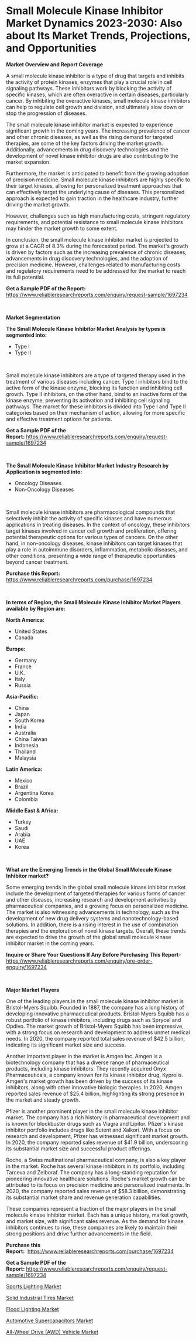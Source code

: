 <p><h1>Small Molecule Kinase Inhibitor Market Dynamics 2023-2030: Also about Its Market Trends, Projections, and Opportunities</h1></p><p><strong>Market Overview and Report Coverage</strong></p>
<p><p>A small molecule kinase inhibitor is a type of drug that targets and inhibits the activity of protein kinases, enzymes that play a crucial role in cell signaling pathways. These inhibitors work by blocking the activity of specific kinases, which are often overactive in certain diseases, particularly cancer. By inhibiting the overactive kinases, small molecule kinase inhibitors can help to regulate cell growth and division, and ultimately slow down or stop the progression of diseases.</p><p>The small molecule kinase inhibitor market is expected to experience significant growth in the coming years. The increasing prevalence of cancer and other chronic diseases, as well as the rising demand for targeted therapies, are some of the key factors driving the market growth. Additionally, advancements in drug discovery technologies and the development of novel kinase inhibitor drugs are also contributing to the market expansion.</p><p>Furthermore, the market is anticipated to benefit from the growing adoption of precision medicine. Small molecule kinase inhibitors are highly specific to their target kinases, allowing for personalized treatment approaches that can effectively target the underlying cause of diseases. This personalized approach is expected to gain traction in the healthcare industry, further driving the market growth.</p><p>However, challenges such as high manufacturing costs, stringent regulatory requirements, and potential resistance to small molecule kinase inhibitors may hinder the market growth to some extent.</p><p>In conclusion, the small molecule kinase inhibitor market is projected to grow at a CAGR of 8.3% during the forecasted period. The market's growth is driven by factors such as the increasing prevalence of chronic diseases, advancements in drug discovery technologies, and the adoption of precision medicine. However, challenges related to manufacturing costs and regulatory requirements need to be addressed for the market to reach its full potential.</p></p>
<p><strong>Get a Sample PDF of the Report:</strong> <a href="https://www.reliableresearchreports.com/enquiry/request-sample/1697234">https://www.reliableresearchreports.com/enquiry/request-sample/1697234</a></p>
<p>&nbsp;</p>
<p><strong>Market Segmentation</strong></p>
<p><strong>The Small Molecule Kinase Inhibitor Market Analysis by types is segmented into:</strong></p>
<p><ul><li>Type I</li><li>Type II</li></ul></p>
<p>&nbsp;</p>
<p><p>Small molecule kinase inhibitors are a type of targeted therapy used in the treatment of various diseases including cancer. Type I inhibitors bind to the active form of the kinase enzyme, blocking its function and inhibiting cell growth. Type II inhibitors, on the other hand, bind to an inactive form of the kinase enzyme, preventing its activation and inhibiting cell signaling pathways. The market for these inhibitors is divided into Type I and Type II categories based on their mechanism of action, allowing for more specific and effective treatment options for patients.</p></p>
<p><strong>Get a Sample PDF of the Report:</strong>&nbsp;<a href="https://www.reliableresearchreports.com/enquiry/request-sample/1697234">https://www.reliableresearchreports.com/enquiry/request-sample/1697234</a></p>
<p>&nbsp;</p>
<p><strong>The Small Molecule Kinase Inhibitor Market Industry Research by Application is segmented into:</strong></p>
<p><ul><li>Oncology Diseases</li><li>Non-Oncology Diseases</li></ul></p>
<p>&nbsp;</p>
<p><p>Small molecule kinase inhibitors are pharmacological compounds that selectively inhibit the activity of specific kinases and have numerous applications in treating diseases. In the context of oncology, these inhibitors target kinases involved in cancer cell growth and proliferation, offering potential therapeutic options for various types of cancers. On the other hand, in non-oncology diseases, kinase inhibitors can target kinases that play a role in autoimmune disorders, inflammation, metabolic diseases, and other conditions, presenting a wide range of therapeutic opportunities beyond cancer treatment.</p></p>
<p><strong>Purchase this Report:</strong>&nbsp; <a href="https://www.reliableresearchreports.com/purchase/1697234">https://www.reliableresearchreports.com/purchase/1697234</a></p>
<p>&nbsp;</p>
<p><strong>In terms of Region, the Small Molecule Kinase Inhibitor Market Players available by Region are:</strong></p>
<p>
    <p> <strong> North America: </strong>
        <ul>
            <li>United States</li>
            <li>Canada</li>
        </ul>
        </p> 
    <p> <strong> Europe: </strong>
        <ul>
            <li>Germany</li>
            <li>France</li>
            <li>U.K.</li>
            <li>Italy</li>
            <li>Russia</li>
        </ul>
        </p> 
    <p> <strong> Asia-Pacific: </strong>
        <ul>
            <li>China</li>
            <li>Japan</li>
            <li>South Korea</li>
            <li>India</li>
            <li>Australia</li>
            <li>China Taiwan</li>
            <li>Indonesia</li>
            <li>Thailand</li>
            <li>Malaysia</li>
        </ul>
        </p> 
    <p> <strong> Latin America: </strong>
        <ul>
            <li>Mexico</li>
            <li>Brazil</li>
            <li>Argentina Korea</li>
            <li>Colombia</li>
        </ul>
        </p> 
    <p> <strong> Middle East & Africa: </strong>
        <ul>
            <li>Turkey</li>
            <li>Saudi</li>
            <li>Arabia</li>
            <li>UAE</li>
            <li>Korea</li>
        </ul>
    </p>
    </p>
<p>&nbsp;</p>
<p><strong>What are the Emerging Trends in the Global Small Molecule Kinase Inhibitor market?</strong></p>
<p><p>Some emerging trends in the global small molecule kinase inhibitor market include the development of targeted therapies for various forms of cancer and other diseases, increasing research and development activities by pharmaceutical companies, and a growing focus on personalized medicine. The market is also witnessing advancements in technology, such as the development of new drug delivery systems and nanotechnology-based solutions. In addition, there is a rising interest in the use of combination therapies and the exploration of novel kinase targets. Overall, these trends are expected to drive the growth of the global small molecule kinase inhibitor market in the coming years.</p></p>
<p><strong>Inquire or Share Your Questions If Any Before Purchasing This Report</strong>- <a href="https://www.reliableresearchreports.com/enquiry/pre-order-enquiry/1697234">https://www.reliableresearchreports.com/enquiry/pre-order-enquiry/1697234</a></p>
<p>&nbsp;</p>
<p><strong>Major Market Players</strong></p>
<p><p>One of the leading players in the small molecule kinase inhibitor market is Bristol-Myers Squibb. Founded in 1887, the company has a long history of developing innovative pharmaceutical products. Bristol-Myers Squibb has a robust portfolio of kinase inhibitors, including drugs such as Sprycel and Opdivo. The market growth of Bristol-Myers Squibb has been impressive, with a strong focus on research and development to address unmet medical needs. In 2020, the company reported total sales revenue of $42.5 billion, indicating its significant market size and success.</p><p>Another important player in the market is Amgen Inc. Amgen is a biotechnology company that has a diverse range of pharmaceutical products, including kinase inhibitors. They recently acquired Onyx Pharmaceuticals, a company known for its kinase inhibitor drug, Kyprolis. Amgen's market growth has been driven by the success of its kinase inhibitors, along with other innovative biologic therapies. In 2020, Amgen reported sales revenue of $25.4 billion, highlighting its strong presence in the market and steady growth.</p><p>Pfizer is another prominent player in the small molecule kinase inhibitor market. The company has a rich history in pharmaceutical development and is known for blockbuster drugs such as Viagra and Lipitor. Pfizer's kinase inhibitor portfolio includes drugs like Sutent and Xalkori. With a focus on research and development, Pfizer has witnessed significant market growth. In 2020, the company reported sales revenue of $41.9 billion, underscoring its substantial market size and successful product offerings.</p><p>Roche, a Swiss multinational pharmaceutical company, is also a key player in the market. Roche has several kinase inhibitors in its portfolio, including Tarceva and Zelboraf. The company has a long-standing reputation for pioneering innovative healthcare solutions. Roche's market growth can be attributed to its focus on precision medicine and personalized treatments. In 2020, the company reported sales revenue of $58.3 billion, demonstrating its substantial market share and revenue generation capabilities.</p><p>These companies represent a fraction of the major players in the small molecule kinase inhibitor market. Each has a unique history, market growth, and market size, with significant sales revenue. As the demand for kinase inhibitors continues to rise, these companies are likely to maintain their strong positions and drive further advancements in the field.</p></p>
<p><strong>Purchase this Report:</strong>&nbsp;&nbsp;<a href="https://www.reliableresearchreports.com/purchase/1697234">https://www.reliableresearchreports.com/purchase/1697234</a></p>
<p></p>
<p><strong>Get a Sample PDF of the Report:</strong>&nbsp;<a href="https://www.reliableresearchreports.com/enquiry/request-sample/1697234">https://www.reliableresearchreports.com/enquiry/request-sample/1697234</a></p>
<p><p><a href="https://medium.com/@elvirabogdani08/sports-lighting-market-furnishes-information-on-market-share-market-trends-and-market-growth-a1b7c5d10bd4">Sports Lighting Market</a></p><p><a href="https://github.com/castoriffic/Market-Research-Report-List-1/blob/main/solid-industrial-tires-market.md">Solid Industrial Tires Market</a></p><p><a href="https://medium.com/@entelaloshi55/analyzing-flood-lighting-market-global-industry-perspective-and-forecast-2023-to-2030-94746400975e">Flood Lighting Market</a></p><p><a href="https://www.linkedin.com/pulse/automotive-supercapacitors-market-research-report-unlocks-vj5nf/">Automotive Supercapacitors Market</a></p><p><a href="https://www.linkedin.com/pulse/all-wheel-drive-awd-vehicle-market-size-share-amp-trends-cuh9f/">All-Wheel Drive (AWD) Vehicle Market</a></p></p>